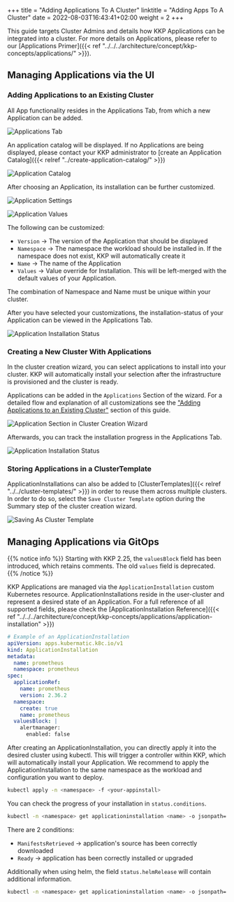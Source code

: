 +++
title = "Adding Applications To A Cluster"
linktitle = "Adding Apps To A Cluster"
date =  2022-08-03T16:43:41+02:00
weight = 2
+++

This guide targets Cluster Admins and details how KKP Applications can be integrated into a cluster.
For more details on Applications, please refer to our [Applications Primer]({{< ref "../../../architecture/concept/kkp-concepts/applications/" >}}).

## Managing Applications via the UI

### Adding Applications to an Existing Cluster

All App functionality resides in the Applications Tab, from which a new Application can be added.

![Applications Tab](@/images/applications/application-section.png "Applications Tab")

An application catalog will be displayed. If no Applications are being displayed, please contact your KKP administrator to [create an Application Catalog]({{< relref "../create-application-catalog/" >}})

![Application Catalog](@/images/applications/default-applications-catalog.png "Application Catalog")

After choosing an Application, its installation can be further customized.

![Application Settings](@/images/applications/application-settings.png "Application Settings")

![Application Values](@/images/applications/application-values.png "Application Values")

The following can be customized:

- `Version` -> The version of the Application that should be displayed
- `Namespace` -> The namespace the workload should be installed in. If the namespace does not exist, KKP will automatically create it
- `Name` -> The name of the Application
- `Values` -> Value override for Installation. This will be left-merged with the default values of your Application.

The combination of Namespace and Name must be unique within your cluster.

After you have selected your customizations, the installation-status of your Application can be viewed in the Applications Tab.

![Application Installation Status](@/images/applications/application-status.png "Application Installation Status")

### Creating a New Cluster With Applications

In the cluster creation wizard, you can select applications to install into your cluster.
KKP will automatically install your selection after the infrastructure is provisioned and the cluster is ready.

Applications can be added in the `Applications` Section of the wizard.
For a detailed flow and explanation of all customizations see the ["Adding Applications to an Existing Cluster"](#adding-applications-to-an-existing-cluster) section of this guide.

![Application Section in Cluster Creation Wizard](@/images/applications/applications-flow-in-cluster-wizard.png "Application Section in Cluster Creation Wizard")

Afterwards, you can track the installation progress in the Applications Tab.

![Application Installation Status](@/images/applications/application-status.png "Application Installation Status")

### Storing Applications in a ClusterTemplate

ApplicationInstallations can also be added to [ClusterTemplates]({{< relref "../../cluster-templates/" >}}) in order to reuse them across multiple clusters. In order to do so, select the `Save Cluster Template` option during the Summary step of the cluster creation wizard.

![Saving As Cluster Template](@/images/applications/save-to-cluster-template.png "Saving As Cluster Template")

## Managing Applications via GitOps

{{% notice info %}}
Starting with KKP 2.25, the `valuesBlock` field has been introduced, which retains comments. The old `values` field is deprecated.
{{% /notice %}}

KKP Applications are managed via the `ApplicationInstallation` custom Kubernetes resource.
ApplicationInstallations reside in the user-cluster and represent a desired state of an Application.
For a full reference of all supported fields, please check the [ApplicationInstallation Reference]({{< ref "../../../architecture/concept/kkp-concepts/applications/application-installation" >}})

```yaml
# Example of an ApplicationInstallation
apiVersion: apps.kubermatic.k8c.io/v1
kind: ApplicationInstallation
metadata:
  name: prometheus
  namespace: prometheus
spec:
  applicationRef:
    name: prometheus
    version: 2.36.2
  namespace:
    create: true
    name: prometheus
  valuesBlock: |
    alertmanager:
      enabled: false
```

After creating an ApplicationInstallation, you can directly apply it into the desired cluster using kubectl. This will trigger a controller within KKP, which will automatically install your Application. We recommend to apply the ApplicationInstallation to the same namespace as the workload and configuration you want to deploy.

```sh
kubectl apply -n <namespace> -f <your-appinstall>
```

You can check the progress of your installation in `status.conditions`.

```sh
kubectl -n <namespace> get applicationinstallation <name> -o jsonpath='{.status.conditions}'
```

There are 2 conditions:

- `ManifestsRetrieved` -> application's source has been correctly downloaded
- `Ready` ->  application has been correctly installed or upgraded

Additionally when using helm, the field `status.helmRelease` will contain additional information.

```sh
kubectl -n <namespace> get applicationinstallation <name> -o jsonpath='{.status.helmRelease}'
```
